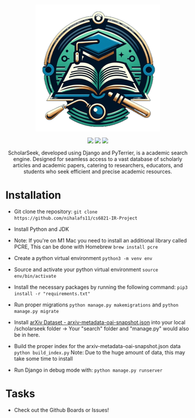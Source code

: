<p align="center"><img src="./scholarseek/search/static/res/logo.png"></p>

<p align="center">
    <img src="https://img.shields.io/badge/development-stage-red?style=for-the-badge">
    <a href="https://www.python.org/"><img src="https://img.shields.io/badge/Python-3776AB?style=for-the-badge&logo=python&logoColor=white"></a>
    <a href="https://docs.djangoproject.com/en/4.2/"><img src="https://img.shields.io/badge/Django-092E20?style=for-the-badge&logo=django&logoColor=white"></a>
</p>

<p align="center">
ScholarSeek, developed using Django and PyTerrier, is a academic search engine. Designed for seamless access to a vast database of scholarly articles and academic papers, catering to researchers, educators, and students who seek efficient and precise academic resources.
</p>

# Installation
 - Git clone the repository: `git clone https://github.com/nihalafs11/cs6821-IR-Project`

 - Install Python and JDK

 - Note: If you're on M1 Mac you need to install an additional library called PCRE, This can be done with Homebrew `brew install pcre` 

 - Create a python virtual environment `python3 -m venv env`

 - Source and activate your python virtual environment `source env/bin/activate`

 - Install the necessary packages by running the following command: `pip3 install -r "requirements.txt"`

 - Run proper migrations `python manage.py makemigrations` and `python manage.py migrate`

 - Install [arXiv Dataset - arxiv-metadata-oai-snapshot.json](https://www.kaggle.com/datasets/Cornell-University/arxiv/download?datasetVersionNumber=154) into your local /scholarseek folder -> Your "search" folder and "manage.py" would also be in here.
   
 - Build the proper index for the arxiv-metadata-oai-snapshot.json data `python build_index.py` Note: Due to the huge amount of data, this may take some time to install

 - Run Django in debug mode with: `python manage.py runserver`


# Tasks

- Check out the Github Boards or Issues! 

